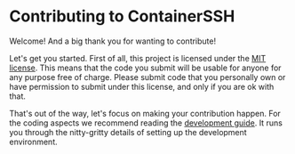 # Contributing to ContainerSSH

Welcome! And a big thank you for wanting to contribute!

Let's get you started. First of all, this project is licensed under the [MIT license](LICENSE.md). This means that the code you submit will be usable for anyone for any purpose free of charge. Please submit code that you personally own or have permission to submit under this license, and only if you are ok with that.

That's out of the way, let's focus on making your contribution happen. For the coding aspects we recommend reading the [development guide](https://containerssh.io/developing/). It runs you through the nitty-gritty details of setting up the development environment.